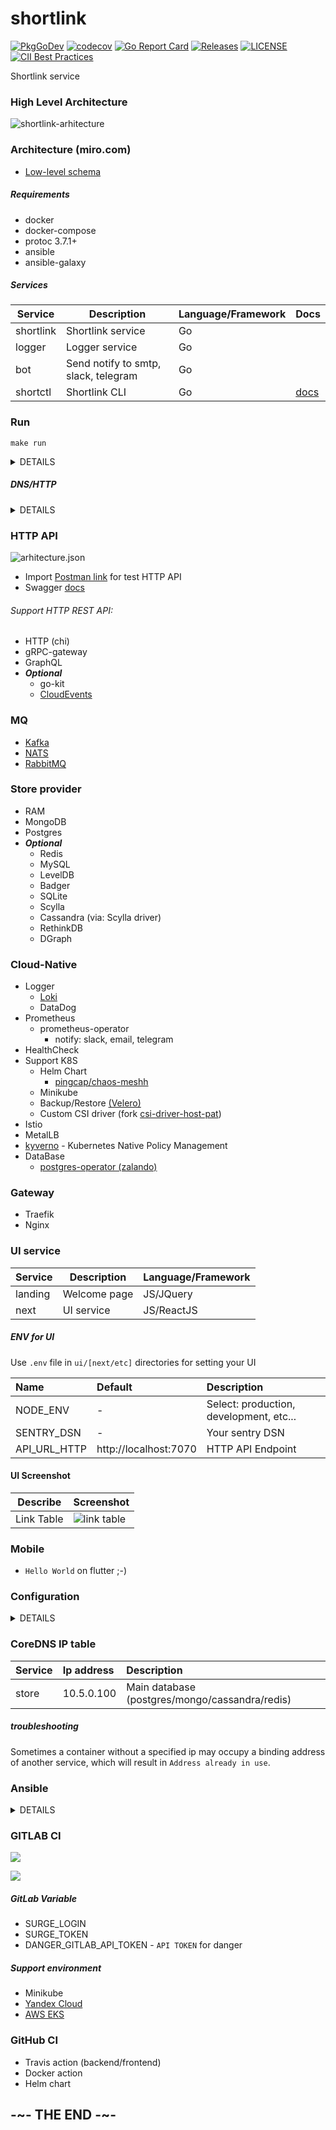 # shortlink

[![PkgGoDev](https://pkg.go.dev/badge/mod/github.com/batazor/shortlink)](https://pkg.go.dev/mod/github.com/batazor/shortlink)
[![codecov](https://codecov.io/gh/batazor/shortlink/branch/main/graph/badge.svg)](https://codecov.io/gh/batazor/shortlink)
[![Go Report Card](https://goreportcard.com/badge/github.com/batazor/shortlink)](https://goreportcard.com/report/github.com/batazor/shortlink)
[![Releases](https://img.shields.io/github/release-pre/batazor/shortlink.svg)](https://github.com/batazor/shortlink/releases)
[![LICENSE](https://img.shields.io/github/license/batazor/shortlink.svg)](https://github.com/batazor/shortlink/blob/main/LICENSE)
[![CII Best Practices](https://bestpractices.coreinfrastructure.org/projects/3510/badge)](https://bestpractices.coreinfrastructure.org/projects/3510)

Shortlink service

### High Level Architecture

![shortlink-arhitecture](./docs/shortlink-arhitecture.png)

### Architecture (miro.com)

- [Low-level schema](https://miro.com/app/board/o9J_laImQpo=/)

##### Requirements

- docker
- docker-compose
- protoc 3.7.1+
- ansible
- ansible-galaxy

##### Services

| Service     | Description                          | Language/Framework | Docs                       |
|-------------|--------------------------------------|--------------------|----------------------------|
| shortlink   | Shortlink service                    | Go                 |                            |
| logger      | Logger service                       | Go                 |                            |
| bot         | Send notify to smtp, slack, telegram | Go                 |                            |
| shortctl    | Shortlink CLI                        | Go                 | [docs](./docs/shortctl.md) |

### Run

```
make run
```

<details><summary>DETAILS</summary>
<p>

##### Kubernetes (1.19+)

```
make minikube-up
make helm-shortlink-up
```

<!--- don't work with current version 5.8.4
##### Devspace [(link)](https://devspace.sh/)

```
// For run
make devspace-init
make devspace-up

// For down
make devspace-down
```
-->

</p>
</details>

##### DNS/HTTP

<details><summary>DETAILS</summary>
<p>

services:
  + `ui-next.local`
  + `shortlink.local`

Add `127.0.0.1 [name services].local` to your `/etc/hosts`

</p>
</details>

### HTTP API

![arhitecture.json](./docs/arhitecture.png)

+ Import [Postman link](./docs/shortlink.postman_collection.json) for
  test HTTP API
+ Swagger [docs](https://shortlink-org.gitlab.io/shortlink)

###### Support HTTP REST API:

- HTTP (chi)
- gRPC-gateway
- GraphQL
- ***Optional***
    - go-kit
    - [CloudEvents](https://cloudevents.io/)

### MQ

+ [Kafka](https://kafka.apache.org/)
+ [NATS](https://nats.io/)
+ [RabbitMQ](https://www.rabbitmq.com/)

### Store provider

+ RAM
+ MongoDB
+ Postgres
+ ***Optional***
    + Redis
    + MySQL
    + LevelDB
    + Badger
    + SQLite
    + Scylla
    + Сassandra (via: Scylla driver)
    + RethinkDB
    + DGraph

### Cloud-Native

+ Logger
  + [Loki](./docs/logger.md)
  + DataDog
+ Prometheus
  + prometheus-operator
    + notify: slack, email, telegram
+ HealthCheck
+ Support K8S
  + Helm Chart
    + [pingcap/chaos-meshh](https://github.com/pingcap/chaos-mesh)
  + Minikube
  + Backup/Restore [(Velero)](https://velero.io/)
  + Custom CSI driver (fork [csi-driver-host-pat](https://github.com/kubernetes-csi/csi-driver-host-path))
+ Istio
+ MetalLB
+ [kyverno](https://kyverno.io/) - Kubernetes Native Policy Management
+ DataBase
  + [postgres-operator (zalando)](https://github.com/zalando/postgres-operator)

### Gateway

+ Traefik
+ Nginx

### UI service

| Service     | Description                       | Language/Framework |
|-------------|-----------------------------------|--------------------|
| landing     | Welcome page                      | JS/JQuery          |
| next        | UI service                        | JS/ReactJS         |

##### ENV for UI

Use `.env` file in `ui/[next/etc]` directories for setting your UI


| Name                | Default                                                     | Description                                                                                    |
|:--------------------|:------------------------------------------------------------|:-----------------------------------------------------------------------------------------------|
| NODE_ENV            | -                                                           | Select: production, development, etc...                                                        |
| SENTRY_DSN          | -                                                           | Your sentry DSN                                                                                |
| API_URL_HTTP        | http://localhost:7070                                       | HTTP API Endpoint                                                                              |

#### UI Screenshot

| Describe                | Screenshot                           |
|-------------------------|--------------------------------------|
| Link Table              | ![link table](./docs/next-js-ui.png) |

### Mobile

+ `Hello World` on flutter ;-)

### Configuration

<details><summary>DETAILS</summary>
<p>

##### [12 factors: ENV](https://12factor.net/config)

[View ENV Variables](./docs/env.md)

</p>
</details>

### CoreDNS IP table

| Service | Ip address | Description                                    |
|:--------|:-----------|:-----------------------------------------------|
| store   | 10.5.0.100 | Main database (postgres/mongo/cassandra/redis) |

##### troubleshooting

Sometimes a container without a specified ip may occupy a binding
address of another service, which will result in `Address already in
use`.

### Ansible

<details><summary>DETAILS</summary>
<p>

##### Vagrant

```
cd ops/vagrant
vagrant up

cd ops/ansible
ansible-playbook playbooks/playbook.yml
```

##### DNS/HTTP

+ `ui-next.shortlink.vagrant:8081`

</p>
</details>

### GITLAB CI

![](./docs/gitlab/gitlab-pipeline.png)

![](./docs/gitlab/gitlab-ci.png)

##### GitLab Variable

- SURGE_LOGIN
- SURGE_TOKEN
- DANGER_GITLAB_API_TOKEN - `API TOKEN` for danger

##### Support environment

- Minikube
- [Yandex Cloud](https://cloud.yandex.ru/)
- [AWS EKS](https://aws.amazon.com/eks/)

### GitHub CI

- Travis action (backend/frontend)
- Docker action
- Helm chart

## -~- THE END -~-

[mergify]: https://mergify.io
[mergify-status]: https://img.shields.io/endpoint.svg?url=https://dashboard.mergify.io/badges/batazor/shortlink&style=flat
